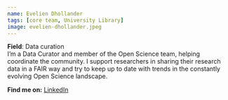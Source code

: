 ```yaml
---
name: Evelien Dhollander
tags: [core team, University Library]
image: evelien-dhollander.jpeg
---
```


**Field**: Data curation  
I’m a Data Curator and member of the Open Science team, helping coordinate the community. I support researchers in sharing their research data in a FAIR way and try to keep up to date with trends in the constantly evolving Open Science landscape.  

**Find me on:** [LinkedIn](https://www.linkedin.com/in/evelien-dhollander-80714b81/)